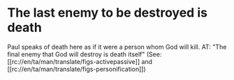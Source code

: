 # The last enemy to be destroyed is death

Paul speaks of death here as if it were a person whom God will kill. AT: "The final enemy that God will destroy is death itself" (See: [[rc://en/ta/man/translate/figs-activepassive]] and [[rc://en/ta/man/translate/figs-personification]])

